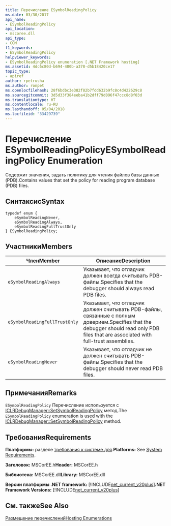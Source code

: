 ```yaml
---
title: Перечисление ESymbolReadingPolicy
ms.date: 03/30/2017
api_name:
- ESymbolReadingPolicy
api_location:
- mscoree.dll
api_type:
- COM
f1_keywords:
- ESymbolReadingPolicy
helpviewer_keywords:
- ESymbolReadingPolicy enumeration [.NET Framework hosting]
ms.assetid: 4dc6c80d-b694-480b-a378-d5b18420ce17
topic_type:
- apiref
author: rpetrusha
ms.author: ronpet
ms.openlocfilehash: 28f6bdbc3e382f82b7fdd632b9fc8c4d422629c8
ms.sourcegitcommit: 3d5d33f384eeba41b2dff79d096f47ccc8d8f03d
ms.translationtype: HT
ms.contentlocale: ru-RU
ms.lasthandoff: 05/04/2018
ms.locfileid: "33429739"
---
```

# <a name="esymbolreadingpolicy-enumeration"></a><span data-ttu-id="76da6-102">Перечисление ESymbolReadingPolicy</span><span class="sxs-lookup"><span data-stu-id="76da6-102">ESymbolReadingPolicy Enumeration</span></span>
<span data-ttu-id="76da6-103">Содержит значения, задать политику для чтения файлов базы данных (PDB).</span><span class="sxs-lookup"><span data-stu-id="76da6-103">Contains values that set the policy for reading program database (PDB) files.</span></span>  
  
## <a name="syntax"></a><span data-ttu-id="76da6-104">Синтаксис</span><span class="sxs-lookup"><span data-stu-id="76da6-104">Syntax</span></span>  
  
```  
typedef enum {  
    eSymbolReadingNever,  
    eSymbolReadingAlways,  
    eSymbolReadingFullTrustOnly  
} ESymbolReadingPolicy;  
```  
  
## <a name="members"></a><span data-ttu-id="76da6-105">Участники</span><span class="sxs-lookup"><span data-stu-id="76da6-105">Members</span></span>  
  
|<span data-ttu-id="76da6-106">Член</span><span class="sxs-lookup"><span data-stu-id="76da6-106">Member</span></span>|<span data-ttu-id="76da6-107">Описание</span><span class="sxs-lookup"><span data-stu-id="76da6-107">Description</span></span>|  
|------------|-----------------|  
|`eSymbolReadingAlways`|<span data-ttu-id="76da6-108">Указывает, что отладчик должен всегда считывать PDB-файлы.</span><span class="sxs-lookup"><span data-stu-id="76da6-108">Specifies that the debugger should always read PDB files.</span></span>|  
|`eSymbolReadingFullTrustOnly`|<span data-ttu-id="76da6-109">Указывает, что отладчик должен считывать PDB-файлы, связанные с полным доверием.</span><span class="sxs-lookup"><span data-stu-id="76da6-109">Specifies that the debugger should read only PDB files that are associated with full-trust assemblies.</span></span>|  
|`eSymbolReadingNever`|<span data-ttu-id="76da6-110">Указывает, что отладчик не должен считывать PDB-файлы.</span><span class="sxs-lookup"><span data-stu-id="76da6-110">Specifies that the debugger should never read PDB files.</span></span>|  
  
## <a name="remarks"></a><span data-ttu-id="76da6-111">Примечания</span><span class="sxs-lookup"><span data-stu-id="76da6-111">Remarks</span></span>  
 <span data-ttu-id="76da6-112">`ESymbolReadingPolicy` Перечисление используется с [ICLRDebugManager::SetSymbolReadingPolicy](../../../../docs/framework/unmanaged-api/hosting/iclrdebugmanager-setsymbolreadingpolicy-method.md) метод.</span><span class="sxs-lookup"><span data-stu-id="76da6-112">The `ESymbolReadingPolicy` enumeration is used with the [ICLRDebugManager::SetSymbolReadingPolicy](../../../../docs/framework/unmanaged-api/hosting/iclrdebugmanager-setsymbolreadingpolicy-method.md) method.</span></span>  
  
## <a name="requirements"></a><span data-ttu-id="76da6-113">Требования</span><span class="sxs-lookup"><span data-stu-id="76da6-113">Requirements</span></span>  
 <span data-ttu-id="76da6-114">**Платформы:** разделе [требования к системе для](../../../../docs/framework/get-started/system-requirements.md).</span><span class="sxs-lookup"><span data-stu-id="76da6-114">**Platforms:** See [System Requirements](../../../../docs/framework/get-started/system-requirements.md).</span></span>  
  
 <span data-ttu-id="76da6-115">**Заголовок:** MSCorEE.h</span><span class="sxs-lookup"><span data-stu-id="76da6-115">**Header:** MSCorEE.h</span></span>  
  
 <span data-ttu-id="76da6-116">**Библиотека:** MSCorEE.dll</span><span class="sxs-lookup"><span data-stu-id="76da6-116">**Library:** MSCorEE.dll</span></span>  
  
 <span data-ttu-id="76da6-117">**Версии платформы .NET framework:** [!INCLUDE[net_current_v20plus](../../../../includes/net-current-v20plus-md.md)]</span><span class="sxs-lookup"><span data-stu-id="76da6-117">**.NET Framework Versions:** [!INCLUDE[net_current_v20plus](../../../../includes/net-current-v20plus-md.md)]</span></span>  
  
## <a name="see-also"></a><span data-ttu-id="76da6-118">См. также</span><span class="sxs-lookup"><span data-stu-id="76da6-118">See Also</span></span>  
 [<span data-ttu-id="76da6-119">Размещение перечислений</span><span class="sxs-lookup"><span data-stu-id="76da6-119">Hosting Enumerations</span></span>](../../../../docs/framework/unmanaged-api/hosting/hosting-enumerations.md)

